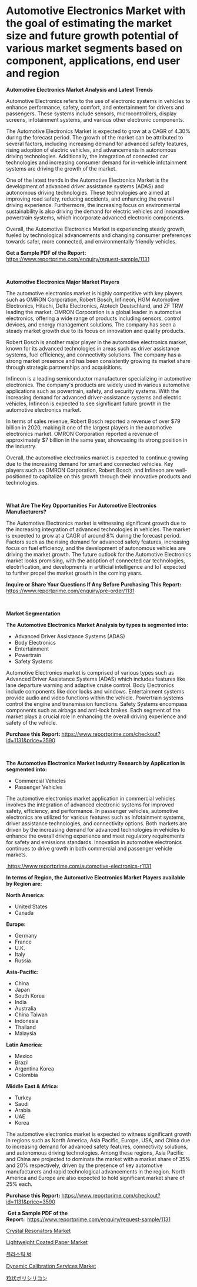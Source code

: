 <p><h1>Automotive Electronics Market with the goal of estimating the market size and future growth potential of various market segments based on component, applications, end user and region</h1></p><p><strong>Automotive Electronics Market Analysis and Latest Trends</strong></p>
<p><p>Automotive Electronics refers to the use of electronic systems in vehicles to enhance performance, safety, comfort, and entertainment for drivers and passengers. These systems include sensors, microcontrollers, display screens, infotainment systems, and various other electronic components.</p><p>The Automotive Electronics Market is expected to grow at a CAGR of 4.30% during the forecast period. The growth of the market can be attributed to several factors, including increasing demand for advanced safety features, rising adoption of electric vehicles, and advancements in autonomous driving technologies. Additionally, the integration of connected car technologies and increasing consumer demand for in-vehicle infotainment systems are driving the growth of the market.</p><p>One of the latest trends in the Automotive Electronics Market is the development of advanced driver assistance systems (ADAS) and autonomous driving technologies. These technologies are aimed at improving road safety, reducing accidents, and enhancing the overall driving experience. Furthermore, the increasing focus on environmental sustainability is also driving the demand for electric vehicles and innovative powertrain systems, which incorporate advanced electronic components.</p><p>Overall, the Automotive Electronics Market is experiencing steady growth, fueled by technological advancements and changing consumer preferences towards safer, more connected, and environmentally friendly vehicles.</p></p>
<p><strong>Get a Sample PDF of the Report:&nbsp;</strong> <a href="https://www.reportprime.com/enquiry/request-sample/1131">https://www.reportprime.com/enquiry/request-sample/1131</a></p>
<p>&nbsp;</p>
<p><strong>Automotive Electronics Major Market Players</strong></p>
<p><p>The automotive electronics market is highly competitive with key players such as OMRON Corporation, Robert Bosch, Infineon, HGM Automotive Electronics, Hitachi, Delta Electronics, Atotech Deutschland, and ZF TRW leading the market. OMRON Corporation is a global leader in automotive electronics, offering a wide range of products including sensors, control devices, and energy management solutions. The company has seen a steady market growth due to its focus on innovation and quality products.</p><p>Robert Bosch is another major player in the automotive electronics market, known for its advanced technologies in areas such as driver assistance systems, fuel efficiency, and connectivity solutions. The company has a strong market presence and has been consistently growing its market share through strategic partnerships and acquisitions.</p><p>Infineon is a leading semiconductor manufacturer specializing in automotive electronics. The company's products are widely used in various automotive applications such as powertrain, safety, and security systems. With the increasing demand for advanced driver-assistance systems and electric vehicles, Infineon is expected to see significant future growth in the automotive electronics market.</p><p>In terms of sales revenue, Robert Bosch reported a revenue of over $79 billion in 2020, making it one of the largest players in the automotive electronics market. OMRON Corporation reported a revenue of approximately $7 billion in the same year, showcasing its strong position in the industry.</p><p>Overall, the automotive electronics market is expected to continue growing due to the increasing demand for smart and connected vehicles. Key players such as OMRON Corporation, Robert Bosch, and Infineon are well-positioned to capitalize on this growth through their innovative products and technologies.</p></p>
<p>&nbsp;</p>
<p><strong>What Are The Key Opportunities For Automotive Electronics Manufacturers?</strong></p>
<p><p>The Automotive Electronics market is witnessing significant growth due to the increasing integration of advanced technologies in vehicles. The market is expected to grow at a CAGR of around 8% during the forecast period. Factors such as the rising demand for advanced safety features, increasing focus on fuel efficiency, and the development of autonomous vehicles are driving the market growth. The future outlook for the Automotive Electronics market looks promising, with the adoption of connected car technologies, electrification, and developments in artificial intelligence and IoT expected to further propel the market growth in the coming years.</p></p>
<p><strong>Inquire or Share Your Questions If Any Before Purchasing This Report:</strong> <a href="https://www.reportprime.com/enquiry/pre-order/1131">https://www.reportprime.com/enquiry/pre-order/1131</a></p>
<p>&nbsp;</p>
<p><strong>Market Segmentation</strong></p>
<p><strong>The Automotive Electronics Market Analysis by types is segmented into:</strong></p>
<p><ul><li>Advanced Driver Assistance Systems (ADAS)</li><li>Body Electronics</li><li>Entertainment</li><li>Powertrain</li><li>Safety Systems</li></ul></p>
<p><p>Automotive Electronics market is comprised of various types such as Advanced Driver Assistance Systems (ADAS) which includes features like lane departure warning and adaptive cruise control. Body Electronics include components like door locks and windows. Entertainment systems provide audio and video functions within the vehicle. Powertrain systems control the engine and transmission functions. Safety Systems encompass components such as airbags and anti-lock brakes. Each segment of the market plays a crucial role in enhancing the overall driving experience and safety of the vehicle.</p></p>
<p><strong>Purchase this Report:&nbsp;</strong><a href="https://www.reportprime.com/checkout?id=1131&price=3590">https://www.reportprime.com/checkout?id=1131&price=3590</a></p>
<p>&nbsp;</p>
<p><strong>The Automotive Electronics Market Industry Research by Application is segmented into:</strong></p>
<p><ul><li>Commercial Vehicles</li><li>Passenger Vehicles</li></ul></p>
<p><p>The automotive electronics market application in commercial vehicles involves the integration of advanced electronic systems for improved safety, efficiency, and performance. In passenger vehicles, automotive electronics are utilized for various features such as infotainment systems, driver assistance technologies, and connectivity options. Both markets are driven by the increasing demand for advanced technologies in vehicles to enhance the overall driving experience and meet regulatory requirements for safety and emissions standards. Innovation in automotive electronics continues to drive growth in both commercial and passenger vehicle markets.</p></p>
<p><a href="https://www.reportprime.com/automotive-electronics-r1131">&nbsp;https://www.reportprime.com/automotive-electronics-r1131</a></p>
<p><strong>In terms of Region, the Automotive Electronics Market Players available by Region are:</strong></p>
<p>
    <p> <strong> North America: </strong>
        <ul>
            <li>United States</li>
            <li>Canada</li>
        </ul>
        </p> 
    <p> <strong> Europe: </strong>
        <ul>
            <li>Germany</li>
            <li>France</li>
            <li>U.K.</li>
            <li>Italy</li>
            <li>Russia</li>
        </ul>
        </p> 
    <p> <strong> Asia-Pacific: </strong>
        <ul>
            <li>China</li>
            <li>Japan</li>
            <li>South Korea</li>
            <li>India</li>
            <li>Australia</li>
            <li>China Taiwan</li>
            <li>Indonesia</li>
            <li>Thailand</li>
            <li>Malaysia</li>
        </ul>
        </p> 
    <p> <strong> Latin America: </strong>
        <ul>
            <li>Mexico</li>
            <li>Brazil</li>
            <li>Argentina Korea</li>
            <li>Colombia</li>
        </ul>
        </p> 
    <p> <strong> Middle East & Africa: </strong>
        <ul>
            <li>Turkey</li>
            <li>Saudi</li>
            <li>Arabia</li>
            <li>UAE</li>
            <li>Korea</li>
        </ul>
    </p>
    </p>
<p><p>The automotive electronics market is expected to witness significant growth in regions such as North America, Asia Pacific, Europe, USA, and China due to increasing demand for advanced safety features, connectivity solutions, and autonomous driving technologies. Among these regions, Asia Pacific and China are projected to dominate the market with a market share of 35% and 20% respectively, driven by the presence of key automotive manufacturers and rapid technological advancements in the region. North America and Europe are also expected to hold significant market share of 25% each.</p></p>
<p><strong>Purchase this Report: </strong><a href="https://www.reportprime.com/checkout?id=1131&price=3590">https://www.reportprime.com/checkout?id=1131&price=3590</a></p>
<p>&nbsp;<strong>Get a Sample PDF of the Report:&nbsp;&nbsp;</strong><a href="https://www.reportprime.com/enquiry/request-sample/1131">https://www.reportprime.com/enquiry/request-sample/1131</a></p>
<p><strong></strong></p>
<p><p><a href="https://github.com/mahnoor2003/Market-Research-Report-List-5/blob/main/crystal-resonators-market.md">Crystal Resonators Market</a></p><p><a href="https://medium.com/@jhydehele7/lightweight-coated-paper-market-trends-and-analysis-opportunities-and-challenges-for-future-021cd28369a8">Lightweight Coated Paper Market</a></p><p><a href="https://github.com/xvz497517413/Market-Research-Report-List-3/blob/main/782972414971.md">플라스틱 병</a></p><p><a href="https://www.linkedin.com/pulse/dynamic-calibration-services-market-forecast-global-trends-itolc">Dynamic Calibration Services Market</a></p><p><a href="https://medium.com/@rluperjennette2024/%E6%AC%A1%E3%81%AE%E6%96%87%E7%AB%A0%E3%82%92%E6%97%A5%E6%9C%AC%E8%AA%9E%E3%81%AB%E7%BF%BB%E8%A8%B3%E3%81%97%E3%81%A6%E3%81%8F%E3%81%A0%E3%81%95%E3%81%84-%E3%82%B0%E3%83%AD%E3%83%BC%E3%83%90%E3%83%AB%E3%81%AA%E7%B2%92%E7%8A%B6%E3%83%9D%E3%83%AA%E3%82%B7%E3%83%AA%E3%82%B3%E3%83%B3%E5%B8%82%E5%A0%B4%E3%81%AE%E3%83%88%E3%83%AC%E3%83%B3%E3%83%89-%E6%88%90%E9%95%B7%E6%A9%9F%E4%BC%9A%E3%81%A8%E8%AA%B2%E9%A1%8C%E3%81%AB%E9%96%A2%E3%81%99%E3%82%8B%E6%B4%9E%E5%AF%9F-2024%E5%B9%B4%E3%81%8B%E3%82%892031%E5%B9%B4%E3%81%BE%E3%81%A7%E4%BA%88%E6%B8%AC-66725e32c60e">粒状ポリシリコン</a></p></p>